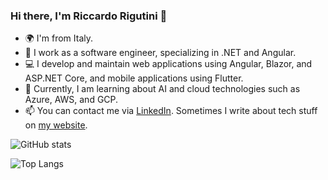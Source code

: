 ### Hi there, I'm Riccardo Rigutini 👋

- 🌍 I'm from Italy.
- 💼 I work as a software engineer, specializing in .NET and Angular.
- 💻 I develop and maintain web applications using Angular, Blazor, and ASP.NET Core, and mobile applications using Flutter.
- 🌱 Currently, I am learning about AI and cloud technologies such as Azure, AWS, and GCP.
- 📫 You can contact me via [LinkedIn](https://www.linkedin.com/in/riccardo-rigutini-62483a236/). Sometimes I write about tech stuff on [my website](https://www.rigutins.dev).

![GitHub stats](https://github-readme-stats.vercel.app/api?username=richardrigutins&show_icons=true&theme=dark)


![Top Langs](https://github-readme-stats.vercel.app/api/top-langs/?username=richardrigutins&layout=compact&theme=dark)
